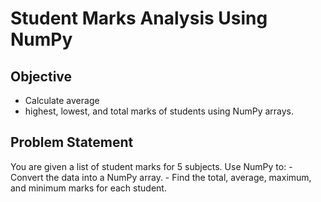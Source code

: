 #  Student Marks Analysis Using NumPy

## Objective
* Calculate average
* highest, lowest, and total marks of students using NumPy arrays.

## Problem Statement
You are given a list of student marks for 5 subjects. Use NumPy to: - Convert the data into a NumPy array. - Find the total, average, maximum, and minimum marks for each student.

